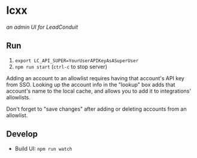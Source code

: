 # lcxx

_an admin UI for LeadConduit_ 

## Run

1. `export LC_API_SUPER=YourUserAPIKeyAsASuperUser`
2. `npm run start` (`ctrl-c` to stop server)

Adding an account to an allowlist requires having that account's API key from SSO. Looking up the account info in the "lookup" box adds that account's name to the local cache, and allows you to add it to integrations' allowlists.

Don't forget to "save changes" after adding or deleting accounts from an allowlist.

## Develop

- Build UI: `npm run watch`
